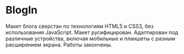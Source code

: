 # BlogIn

Макет блога сверстан по технологиям HTML5 и CSS3, без использования JavaScript.
Макет русифицирован.
Адаптирован под различные устройства, включая мобильные и планшеты с разным расширением экрана.
Работы закончены.
